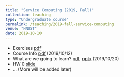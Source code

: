 ```yaml
---
title: "Service Computing (2019, Fall)"
collection: teaching
type: "Undergraduate course"
permalink: /teaching/2019-fall-service-computing
venue: "HNUST"
date: 2019-10-10
---
```

* Exercises [pdf]()
* Course Info [pdf]() (2019/10/12)
* What are we going to learn? [pdf](), [pptx]() (2019/10/20)
* HW 0 [slide]()
* ... (More will be added later)